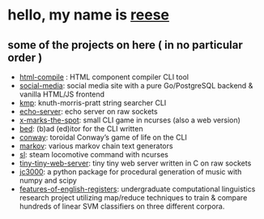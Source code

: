# hello, my name is [reese](https://reesporte.github.io)

## some of the projects on here ( in no particular order ) 
* [html-compile](https://github.com/reesporte/html-compile) : HTML component compiler CLI tool
* [social-media](https://github.com/reesporte/social-media): social media site with a pure Go/PostgreSQL backend & vanilla HTML/JS frontend
* [kmp](https://github.com/reesporte/kmp): knuth-morris-pratt string searcher CLI
* [echo-server](https://github.com/reesporte/echo-server): echo server on raw sockets
* [x-marks-the-spot](https://github.com/reesporte/x-marks-the-spot): small CLI game in ncurses (also a web version)
* [bed](https://github.com/reesporte/bed): (b)ad (ed)itor for the CLI written
* [conway](https://github.com/reesporte/conway): toroidal Conway’s game of life on the CLI
* [markov](https://github.com/reesporte/markov): various markov chain text generators
* [sl](https://github.com/reesporte/sl): steam locomotive command with ncurses
* [tiny-tiny-web-server](https://github.com/reesporte/tiny-tiny-web-server): tiny tiny web server written in C on raw sockets
* [jc3000](https://github.com/reesporte/jc3000): a python package for procedural generation of music with numpy and scipy
* [features-of-english-registers](https://github.com/reesporte/features-of-english-registers): undergraduate computational linguistics research project utilizing map/reduce techniques to train & compare hundreds of linear SVM classifiers on three different corpora.
